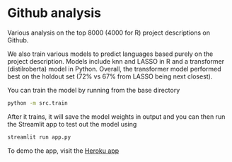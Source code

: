 # Github analysis

Various analysis on the top 8000 (4000 for R) project descriptions on Github.

We also train various models to predict languages based purely on the project description.  Models include knn and LASSO in R and a transformer (distilroberta) model in Python.  Overall, the transformer model performed best on the holdout set (72% vs 67% from LASSO being next closest).

You can train the model by running from the base directory

```sh
python -m src.train
```

After it trains, it will save the model weights in output and you can then run the Streamlit app to test out the model using

```sh
streamlit run app.py
```

To demo the app, visit the [Heroku app](https://ilnaes-gh-analysis.herokuapp.com/)
